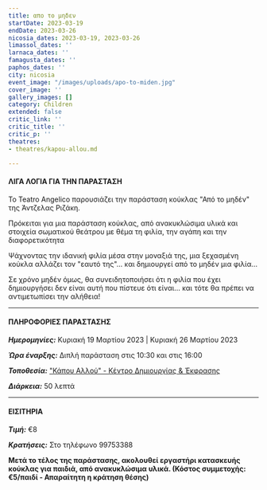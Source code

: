 ```yaml
---
title: απο το μηδεν
startDate: 2023-03-19
endDate: 2023-03-26
nicosia_dates: 2023-03-19, 2023-03-26
limassol_dates: ''
larnaca_dates: ''
famagusta_dates: ''
paphos_dates: ''
city: nicosia
event_image: "/images/uploads/apo-to-miden.jpg"
cover_image: ''
gallery_images: []
category: Children
extended: false
critic_link: ''
critic_title: ''
critic_p: ''
theatres:
- theatres/kapou-allou.md

---
```

#### ΛΙΓΑ ΛΟΓΙΑ ΓΙΑ ΤΗΝ ΠΑΡΑΣΤΑΣΗ

Το Teatro Angelico παρουσιάζει την παράσταση κούκλας "Από το μηδέν" της Άντζελας Ριζάκη.

Πρόκειται για μια παράσταση κούκλας, από ανακυκλώσιμα υλικά και στοιχεία σωματικού θεάτρου με θέμα τη φιλία, την αγάπη και την διαφορετικότητα

Ψάχνοντας την ιδανική φιλία μέσα στην μοναξιά της, μια ξεχασμένη κούκλα αλλάζει τον "εαυτό της"... και δημιουργεί από το μηδέν μια φιλία...

Σε χρόνο μηδέν όμως, θα συνειδητοποιήσει ότι η φιλία που έχει δημιουργήσει δεν είναι αυτή που πίστευε ότι είναι... και τότε θα πρέπει να αντιμετωπίσει την αλήθεια!

***

#### ΠΛΗΡΟΦΟΡΙΕΣ ΠΑΡΑΣΤΑΣΗΣ

**_Ημερομηνίες:_** Κυριακή 19 Μαρτίου 2023 | Κυριακή 26 Μαρτίου 2023

**_Ώρα έναρξης:_** Διπλή παράσταση στις 10:30 και στις 16:00

**_Τοποθεσία:_** ["Κάπου Αλλού" - Κέντρο Δημιουργίας & Έκφρασης](?#map)

**_Διάρκεια:_** 50 λεπτά

***

#### ΕΙΣΙΤΗΡΙΑ

**_Τιμή:_** €8

**_Κρατήσεις:_** Στο τηλέφωνο 99753388

**Μετά το τέλος της παράστασης, ακολουθεί εργαστήρι κατασκευής κούκλας για παιδιά, από ανακυκλώσιμα υλικά. (Κόστος συμμετοχής: €5/παιδί - Απαραίτητη η κράτηση θέσης)**